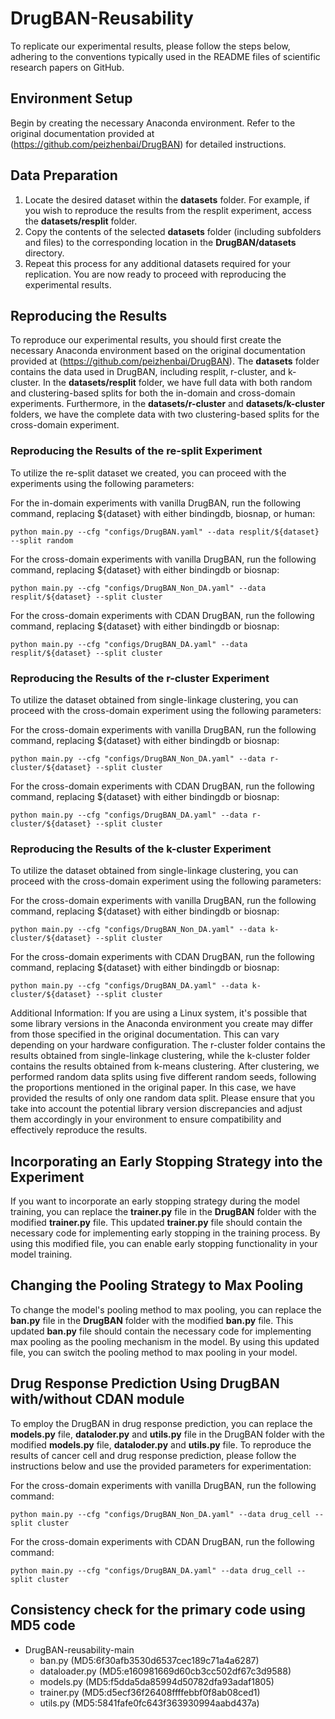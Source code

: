# DrugBAN-Reusability


To replicate our experimental results, please follow the steps below, adhering to the conventions typically used in the README files of scientific research papers on GitHub.

## Environment Setup
Begin by creating the necessary Anaconda environment. Refer to the original documentation provided at (https://github.com/peizhenbai/DrugBAN) for detailed instructions.

## Data Preparation
1. Locate the desired dataset within the **datasets** folder. For example, if you wish to reproduce the results from the resplit experiment, access the **datasets/resplit** folder.
2. Copy the contents of the selected **datasets** folder (including subfolders and files) to the corresponding location in the **DrugBAN/datasets** directory.
3. Repeat this process for any additional datasets required for your replication.
You are now ready to proceed with reproducing the experimental results.

## Reproducing the Results
To reproduce our experimental results, you should first create the necessary Anaconda environment based on the original documentation provided at (https://github.com/peizhenbai/DrugBAN). The **datasets** folder contains the data used in DrugBAN, including resplit, r-cluster, and k-cluster. In the **datasets/resplit** folder, we have full data with both random and clustering-based splits for both the in-domain and cross-domain experiments. Furthermore, in the **datasets/r-cluster** and **datasets/k-cluster** folders, we have the complete data with two clustering-based splits for the cross-domain experiment.

### Reproducing the Results of the re-split Experiment
To utilize the re-split dataset we created, you can proceed with the experiments using the following parameters:

For the in-domain experiments with vanilla DrugBAN, run the following command, replacing ${dataset} with either bindingdb, biosnap, or human:
```
python main.py --cfg "configs/DrugBAN.yaml" --data resplit/${dataset} --split random
```

For the cross-domain experiments with vanilla DrugBAN, run the following command, replacing ${dataset} with either bindingdb or biosnap:
```
python main.py --cfg "configs/DrugBAN_Non_DA.yaml" --data resplit/${dataset} --split cluster
```

For the cross-domain experiments with CDAN DrugBAN, run the following command, replacing ${dataset} with either bindingdb or biosnap:
```
python main.py --cfg "configs/DrugBAN_DA.yaml" --data resplit/${dataset} --split cluster
```

### Reproducing the Results of the r-cluster Experiment
To utilize the dataset obtained from single-linkage clustering, you can proceed with the cross-domain experiment using the following parameters:

For the cross-domain experiments with vanilla DrugBAN, run the following command, replacing ${dataset} with either bindingdb or biosnap:
```
python main.py --cfg "configs/DrugBAN_Non_DA.yaml" --data r-cluster/${dataset} --split cluster
```

For the cross-domain experiments with CDAN DrugBAN, run the following command, replacing ${dataset} with either bindingdb or biosnap:
```
python main.py --cfg "configs/DrugBAN_DA.yaml" --data r-cluster/${dataset} --split cluster
```

### Reproducing the Results of the k-cluster Experiment
To utilize the dataset obtained from single-linkage clustering, you can proceed with the cross-domain experiment using the following parameters:

For the cross-domain experiments with vanilla DrugBAN, run the following command, replacing ${dataset} with either bindingdb or biosnap:
```
python main.py --cfg "configs/DrugBAN_Non_DA.yaml" --data k-cluster/${dataset} --split cluster
```

For the cross-domain experiments with CDAN DrugBAN, run the following command, replacing ${dataset} with either bindingdb or biosnap:
```
python main.py --cfg "configs/DrugBAN_DA.yaml" --data k-cluster/${dataset} --split cluster
```

Additional Information:
If you are using a Linux system, it's possible that some library versions in the Anaconda environment you create may differ from those specified in the original documentation. This can vary depending on your hardware configuration. The r-cluster folder contains the results obtained from single-linkage clustering, while the k-cluster folder contains the results obtained from k-means clustering. After clustering, we performed random data splits using five different random seeds, following the proportions mentioned in the original paper. In this case, we have provided the results of only one random data split. Please ensure that you take into account the potential library version discrepancies and adjust them accordingly in your environment to ensure compatibility and effectively reproduce the results.

## Incorporating an Early Stopping Strategy into the Experiment
If you want to incorporate an early stopping strategy during the model training, you can replace the **trainer.py** file in the **DrugBAN** folder with the modified **trainer.py** file. This updated **trainer.py** file should contain the necessary code for implementing early stopping in the training process. By using this modified file, you can enable early stopping functionality in your model training.

## Changing the Pooling Strategy to Max Pooling
To change the model's pooling method to max pooling, you can replace the **ban.py** file in the **DrugBAN** folder with the modified **ban.py** file. This updated **ban.py** file should contain the necessary code for implementing max pooling as the pooling mechanism in the model. By using this updated file, you can switch the pooling method to max pooling in your model.

## Drug Response Prediction Using DrugBAN with/without CDAN module
To employ the DrugBAN in drug response prediction, you can replace the **models.py** file, **dataloder.py** and **utils.py** file in the DrugBAN folder with the modified **models.py** file, **dataloder.py** and **utils.py** file.
To reproduce the results of cancer cell and drug response prediction, please follow the instructions below and use the provided parameters for experimentation:

For the cross-domain experiments with vanilla DrugBAN, run the following command:
```
python main.py --cfg "configs/DrugBAN_Non_DA.yaml" --data drug_cell --split cluster
```

For the cross-domain experiments with CDAN DrugBAN, run the following command:
```
python main.py --cfg "configs/DrugBAN_DA.yaml" --data drug_cell --split cluster
```
## Consistency check for the primary code using MD5 code

* DrugBAN-reusability-main
    * ban.py (MD5:6f30afb3530d6537cec189c71a4a6287)
    * dataloader.py (MD5:e160981669d60cb3cc502df67c3d9588)
    * models.py (MD5:f5dda5da85994d50782dfa93adaf1805)
    * trainer.py (MD5:d5ecf36f26408ffffebbf0f8ab08ced1)
    * utils.py (MD5:5841fafe0fc643f363930994aabd437a)
